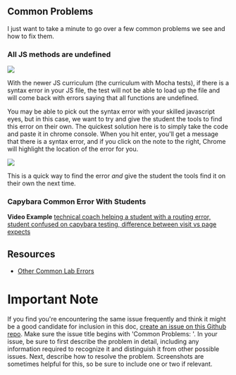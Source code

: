 
## Common Problems

I just want to take a minute to go over a few common problems we see and how to fix them. 

### All JS methods are undefined

![](https://s3.amazonaws.com/learn-experts/common-errors-function-is-not-defined.png)

With the newer JS curriculum (the curriculum with Mocha tests), if there is a syntax error in your JS file, the test will not be able to load up the file and will come back with errors saying that all functions are undefined. 

You may be able to pick out the syntax error with your skilled javascript eyes, but in this case, we want to try and give the student the tools to find this error on their own. The quickest solution here is to simply take the code and paste it in chrome console. When you hit enter, you'll get a message that there is a syntax error, and if you click on the note to the right, Chrome will highlight the location of the error for you.

![](https://s3.amazonaws.com/learn-experts/common-errors-console.gif)

This is a quick way to find the error _and_ give the student the tools find it on their own the next time.

### Capybara Common Error With Students
**Video Example** [technical coach helping a student with a routing error, student confused on capybara testing, difference between visit vs page expects](https://youtu.be/FYsM3V5GMuE)

## Resources 

* [Other Common Lab Errors](https://github.com/flatiron-labs/learn-support/blob/master/common-lab-errors.md)

# Important Note
If you find you're encountering the same issue frequently and think it might be a good candidate for inclusion in this doc, [create an issue on this Github repo](https://github.com/flatiron-labs/learn-support/issues/new). Make sure the issue title begins with 'Common Problems: '.  In your issue, be sure to first describe the problem in detail, including any information required to recognize it and distinguish it from other possible issues. Next, describe how to resolve the problem. Screenshots are sometimes helpful for this, so be sure to include one or two if relevant.